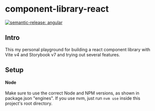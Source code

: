 # component-library-react
[![semantic-release: angular](https://img.shields.io/badge/semantic--release-angular-e10079?logo=semantic-release)](https://github.com/semantic-release/semantic-release)

## Intro
This my personal playground for building a react component library with Vite v4 and Storybook v7 and trying out several features.

## Setup
#### Node
Make sure to use the correct Node and NPM versions, as shown in package.json "engines".
If you use nvm, just run ```nvm use``` inside this project's root directory.
